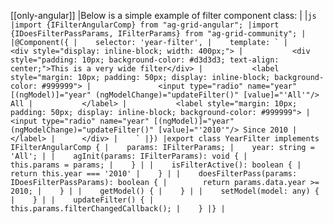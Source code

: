 [[only-angular]]
|Below is a simple example of filter component class:
|
|```js
|import {IFilterAngularComp} from "ag-grid-angular";
|import {IDoesFilterPassParams, IFilterParams} from "ag-grid-community";
|
|@Component({
|    selector: 'year-filter',
|    template: `
|      <div style="display: inline-block; width: 400px;">
|           <div style="padding: 10px; background-color: #d3d3d3; text-align: center;">This is a very wide filter</div>
|           <label style="margin: 10px; padding: 50px; display: inline-block; background-color: #999999">
|               <input type="radio" name="year" [(ngModel)]="year" (ngModelChange)="updateFilter()" [value]="'All'"/> All
|           </label>
|           <label style="margin: 10px; padding: 50px; display: inline-block; background-color: #999999">
|               <input type="radio" name="year" [(ngModel)]="year" (ngModelChange)="updateFilter()" [value]="'2010'"/> Since 2010
|           </label>
|      </div>
|    `
|})
|export class YearFilter implements IFilterAngularComp {
|    params: IFilterParams;
|    year: string = 'All';
|
|    agInit(params: IFilterParams): void {
|        this.params = params;
|    }
|
|    isFilterActive(): boolean {
|        return this.year === '2010'
|    }
|
|    doesFilterPass(params: IDoesFilterPassParams): boolean {
|        return params.data.year >= 2010;
|    }
|
|    getModel() {
|    }
|
|    setModel(model: any) {
|    }
|
|    updateFilter() {
|        this.params.filterChangedCallback();
|    }
|}
|```
